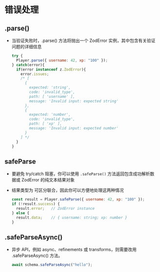 # 错误处理

## .parse()

+ 当验证失败时，.parse() 方法将抛出一个 ZodError 实例，其中包含有关验证问题的详细信息

  ```js
  try {
    Player.parse({ username: 42, xp: "100" });
  } catch(error){
    if(error instanceof z.ZodError){
      error.issues;
      /* [
        {
          expected: 'string',
          code: 'invalid_type',
          path: [ 'username' ],
          message: 'Invalid input: expected string'
        },
        {
          expected: 'number',
          code: 'invalid_type',
          path: [ 'xp' ],
          message: 'Invalid input: expected number'
        }
      ] */
    }
  }
  ```

## safeParse

+ 要避免 try/catch 阻塞，你可以使用 `.safeParse()` 方法返回包含成功解析数据或 ZodError 的纯文本结果对象
+ 结果类型为 可区分联合，因此你可以方便地处理这两种情况

  ```js
  const result = Player.safeParse({ username: 42, xp: "100" });
  if (!result.success) {
    result.error;   // ZodError instance
  } else {
    result.data;    // { username: string; xp: number }
  }
  ```

## .safeParseAsync()

+ 异步 API，例如 async、refinements 或 transforms，则需要改用 .safeParseAsync() 方法。

  ```js
  await schema.safeParseAsync("hello");
  ```
